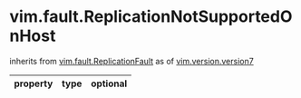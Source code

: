 vim.fault.ReplicationNotSupportedOnHost
=======================================
inherits from [vim.fault.ReplicationFault](docs/vim.fault.ReplicationFault.md)
as of [vim.version.version7](docs/vim.version.md)

| property | type | optional |
|:---------|:-----|:---------|
